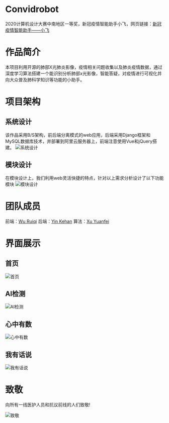 # Convidrobot
2020计算机设计大赛中南地区一等奖，新冠疫情智能助手小飞，网页链接：[新冠疫情智能助手——小飞](http://khany.top/robot/) 
# 作品简介
本项目利用开源的肺部X光肺炎影像，疫情相关问题收集以及肺炎疫情数据，通过深度学习算法搭建一个能识别分析肺部x光影像，智能答疑，对疫情进行可视化并向大众普及肺科学知识等功能的小助手。
# 项目架构
## 系统设计
该作品采用B/S架构，前后端分离模式的web应用，后端采用Django框架和MySQL数据库技术，并部署到阿里云服务器上，前端注意使用Vue和jQuery搭建。
![系统设计](https://img-blog.csdnimg.cn/20210518190436851.png)
## 模块设计
在模块设计上，我们利用web灵活快捷的特点，针对以上需求分析设计了以下功能模块
![模块设计](https://img-blog.csdnimg.cn/20210518190444521.png)
# 团队成员
前端：[Wu Ruiqi](https://github.com/a1050562365)
后端：[Yin Kehan](https://github.com/khannb)
算法：[Xu Yuanfei](https://github.com/XuYuanFei01)
# 界面展示
## 首页
![首页](https://img-blog.csdnimg.cn/2021051819045187.png)
## AI检测
![AI检测](https://img-blog.csdnimg.cn/2021051819050237.png)
## 心中有数
![心中有数](https://img-blog.csdnimg.cn/20210518190618141.png)
## 我有话说
![我有话说](https://img-blog.csdnimg.cn/20210518190521972.png)
# 致敬
向所有一线医护人员和抗议前线的人们致敬!

![致敬](https://img-blog.csdnimg.cn/20210518190648414.png)
